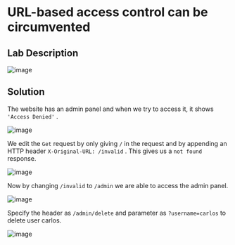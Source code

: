 # URL-based access control can be circumvented

## Lab Description

![image](https://github.com/KVNuhman/Web-Security-Lab/assets/46161259/ba2fa4ad-8da6-4f51-b9fd-5e887385d3f7)

## Solution

The website has an admin panel and when we try to access it, it shows `'Access Denied'` .

![image](https://github.com/KVNuhman/Web-Security-Lab/assets/46161259/38e1b821-2843-4949-a070-825327776b9b)

We edit the `Get` request by only giving `/` in the request and by appending an HTTP header `X-Original-URL: /invalid` . This gives us a `not found` response.

![image](https://github.com/KVNuhman/Web-Security-Lab/assets/46161259/111a3b92-1409-459c-817e-3164efcb739d)

Now by changing `/invalid` to `/admin` we are able to access the admin panel.

![image](https://github.com/KVNuhman/Web-Security-Lab/assets/46161259/c309544c-014d-446b-94da-905643e91b83)

Specify the header as `/admin/delete` and parameter as `?username=carlos` to delete user carlos.

![image](https://github.com/KVNuhman/Web-Security-Lab/assets/46161259/56bb65bd-a5c3-4974-b6d8-39e7d318a5e4)
